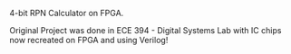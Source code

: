 4-bit RPN Calculator on FPGA.

Original Project was done in ECE 394 - Digital Systems Lab with IC chips now recreated on FPGA and using Verilog!
